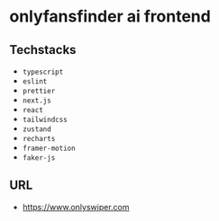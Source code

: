 # onlyfansfinder ai frontend

## Techstacks
- `typescript`
- `eslint`
- `prettier`
- `next.js`
- `react`
- `tailwindcss`
- `zustand`
- `recharts`
- `framer-motion`
- `faker-js`
  
## URL
- https://www.onlyswiper.com
